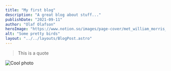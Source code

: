 ```yaml
---
title: "My first blog"
description: "A great blog about stuff..."
publishDate: "2021-09-11"
author: "Olaf Olafson"
heroImage: "https://www.notion.so/images/page-cover/met_william_morris_1878.jpg"
alt: "Some pretty birds"
layout: "../../layouts/BlogPost.astro"
---
```




> This is a quote 




![Cool photo](https://s3.us-west-2.amazonaws.com/secure.notion-static.com/edf4fc2a-154e-4209-82e7-93b0851a9897/lite.png?X-Amz-Algorithm=AWS4-HMAC-SHA256&X-Amz-Credential=AKIAT73L2G45O3KS52Y5%2F20210912%2Fus-west-2%2Fs3%2Faws4_request&X-Amz-Date=20210912T005019Z&X-Amz-Expires=3600&X-Amz-Signature=c5ec621e43f140e7758156f17f0eb290e8b5cac8522f84208581f0ca9428c8b5&X-Amz-SignedHeaders=host "Cool photo")



